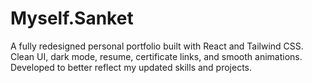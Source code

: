 # Myself.Sanket
A fully redesigned personal portfolio built with React and Tailwind CSS. Clean UI, dark mode, resume, certificate links, and smooth animations. Developed to better reflect my updated skills and projects.
